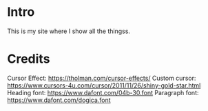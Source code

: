 # Intro
This is my site where I show all the thingss.

# Credits 
Cursor Effect: https://tholman.com/cursor-effects/
Custom cursor: https://www.cursors-4u.com/cursor/2011/11/26/shiny-gold-star.html  
Heading font: https://www.dafont.com/04b-30.font
Paragraph font: https://www.dafont.com/dogica.font